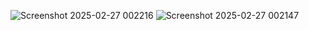 ![Screenshot 2025-02-27 002216](https://github.com/user-attachments/assets/3236e74e-6e66-4d60-9a0c-09790935d711)
![Screenshot 2025-02-27 002147](https://github.com/user-attachments/assets/d43b21b1-378b-4734-8533-81463c39b730)

